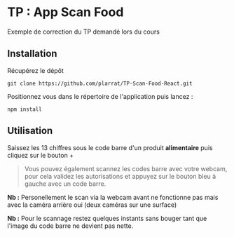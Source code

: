 # TP : App Scan Food 

Exemple de correction du TP demandé lors du cours

## Installation

Récupérez le dépôt

`git clone https://github.com/plarrat/TP-Scan-Food-React.git`

Positionnez vous dans le répertoire de l'application puis lancez :

`npm install`

## Utilisation

Saissez les 13 chiffres sous le code barre d'un produit **alimentaire** puis cliquez sur le bouton +

> Vous pouvez également scannez les codes barre avec votre webcam, pour cela validez les autorisations et appuyez sur le bouton bleu à gauche avec un code barre.

**Nb :** Personellement le scan via la webcam avant ne fonctionne pas mais avec la caméra arrière oui (deux caméras sur une surface)

**Nb :** Pour le scannage restez quelques instants sans bouger tant que l'image du code barre ne devient pas nette.
